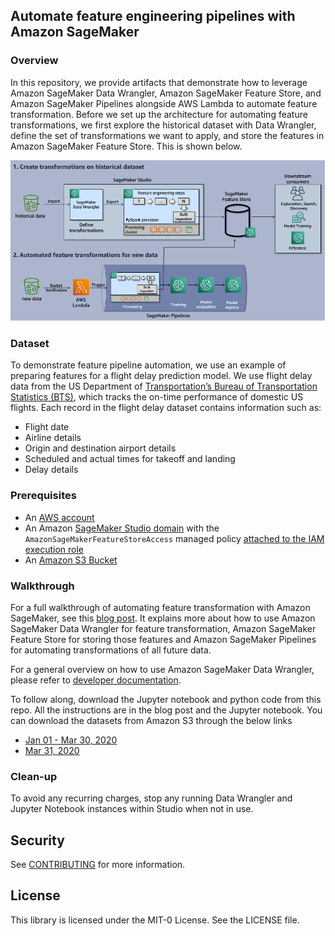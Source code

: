 ## Automate feature engineering pipelines with Amazon SageMaker

### Overview
In this repository, we provide artifacts that demonstrate how to leverage Amazon SageMaker Data Wrangler, Amazon SageMaker Feature Store, and Amazon SageMaker Pipelines alongside AWS Lambda to automate feature transformation. Before we set up the architecture for automating feature transformations, we first explore the historical dataset with Data Wrangler, define the set of transformations we want to apply, and store the features in Amazon SageMaker Feature Store. This is shown below.

![process-overview.png](https://github.com/aws-samples/amazon-sagemaker-automated-feature-transformation/blob/main/process-overview.png)

### Dataset
To demonstrate feature pipeline automation, we use an example of preparing features for a flight delay prediction model. We use flight delay data from the US Department of [Transportation’s Bureau of Transportation Statistics (BTS)](https://www.transtats.bts.gov/OT_Delay/OT_DelayCause1.asp), which tracks the on-time performance of domestic US flights.
Each record in the flight delay dataset contains information such as:
- Flight date
- Airline details
- Origin and destination airport details
- Scheduled and actual times for takeoff and landing
- Delay details

### Prerequisites
- An [AWS account](https://portal.aws.amazon.com/billing/signup/resume&client_id=signup)
- An Amazon [SageMaker Studio domain](https://docs.aws.amazon.com/sagemaker/latest/dg/onboard-quick-start.html) with the `AmazonSageMakerFeatureStoreAccess` managed policy [attached to the IAM execution role](https://docs.aws.amazon.com/IAM/latest/UserGuide/access_policies_manage-attach-detach.html#add-policies-console)
- An [Amazon S3 Bucket](https://docs.aws.amazon.com/AmazonS3/latest/userguide/create-bucket-overview.html)

### Walkthrough
For a full walkthrough of automating feature transformation with Amazon SageMaker, see this [blog post](https://aws.amazon.com/blogs/machine-learning/automate-feature-engineering-pipelines-with-amazon-sagemaker/). It explains more about how to use Amazon SageMaker Data Wrangler for feature transformation, Amazon SageMaker Feature Store for storing those features and Amazon SageMaker Pipelines for automating transformations of all future data.

For a general overview on how to use Amazon SageMaker Data Wrangler, please refer to [developer documentation](https://docs.aws.amazon.com/sagemaker/latest/dg/data-wrangler-getting-started.html).

To follow along, download the Jupyter notebook and python code from this repo. All the instructions are in the blog post and the Jupyter notebook. You can download the datasets from Amazon S3 through the below links
- [Jan 01 - Mar 30, 2020](https://aws-ml-blog.s3.amazonaws.com/artifacts/automate-feature-engineering-pipelines-sagemaker/jan01_mar30_2020.csv)
- [Mar 31, 2020](https://aws-ml-blog.s3.amazonaws.com/artifacts/automate-feature-engineering-pipelines-sagemaker/mar31_2020.csv)

### Clean-up 

To avoid any recurring charges, stop any running Data Wrangler and Jupyter Notebook instances within Studio when not in use. 


## Security

See [CONTRIBUTING](CONTRIBUTING.md#security-issue-notifications) for more information.

## License

This library is licensed under the MIT-0 License. See the LICENSE file.


